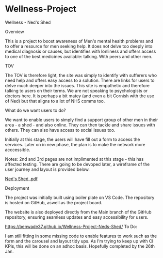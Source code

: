 # Wellness-Project
Wellness - Ned's Shed

Overview 

This is a project to boost awareness of Men's mental health problems and to offer a resource for men seeking help.
It does not delve too deeply into medical diagnosis or causes, but identifies with lonliness and offers access to one of the best 
medicines available: talking. With peers and other men. 

TOV 

The TOV is therefore light, the site was simply to identify with sufferers who need help and offers easy access to a solution. 
There are links for users to delve much deeper into the issues. This site is empathetic and therefore talking to users on their terms.
We are not speaking to psychologists or doctors here. It is perhaps a bit matey (and even a bit Cornish with the use of Ned) but that aligns to a lot of NHS comms too. 

What do we want users to do?

We want to enable users to simply find a support group of other men in their area - a shed - and also online. They can then tackle and share issues with others. They can also have access to social issues too. 

Initially at this stage, the users will have fill out a form to access the services. Later on in new phase, the plan is to make the network more acccessible. 

Notes: 2nd and 3rd pages are not implimented at this stage - this has affected testing.  There are going to be devoped later, a wireframe of the user journey and layout is provided below. 

[Ned's Shed .pdf](https://github.com/user-attachments/files/18437525/Ned.s.Shed.pdf)

Deployment

The project was initially built using boiler plate on VS Code. The repository is hosted on GitHub, aswell as the project board. 

The website is also deployed directly from the Main branch of the GitHub repository, ensuring seamless updates and easy accessibility for users.

https://benwade37.github.io/Wellness-Project-Neds-Shed/
To Do:

I am still fitting in some missing code to enable features to work such as the form and the carousel and layout tidy ups. 
As I'm trying to keep up with CI KPis, this will be done on an adhoc basis. Hopefully completed by the 26th Jan. 

